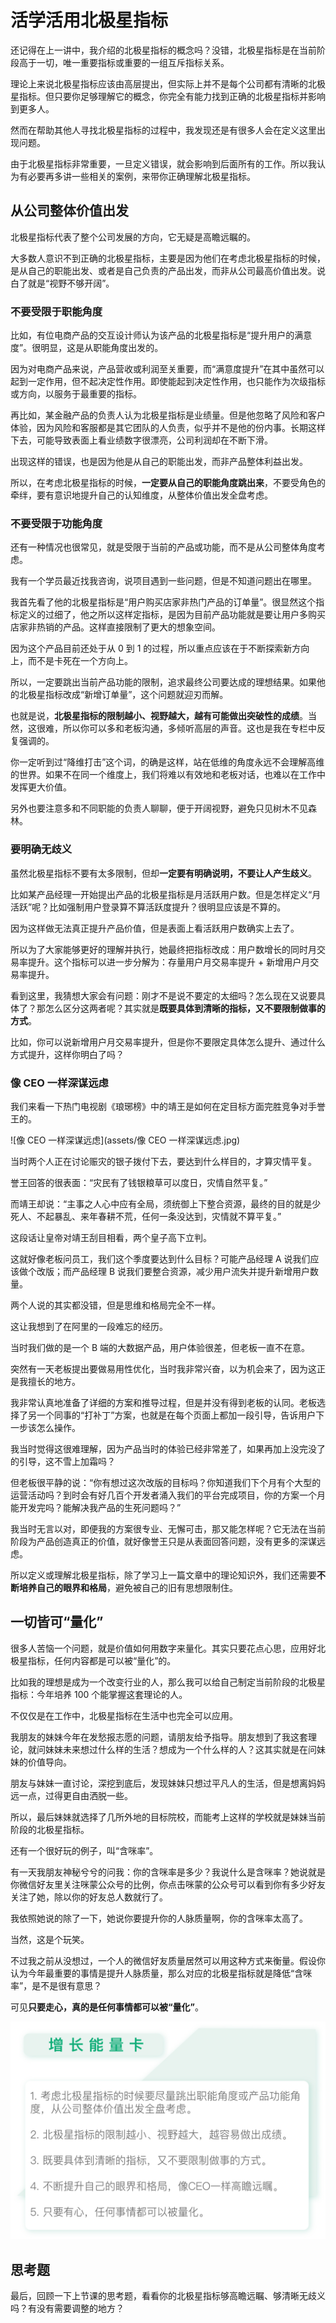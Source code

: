 



# 活学活用北极星指标

还记得在上一讲中，我介绍的北极星指标的概念吗？没错，北极星指标是在当前阶段高于一切，唯一重要指标或重要的一组互斥指标关系。

理论上来说北极星指标应该由高层提出，但实际上并不是每个公司都有清晰的北极星指标。但只要你足够理解它的概念，你完全有能力找到正确的北极星指标并影响到更多人。

然而在帮助其他人寻找北极星指标的过程中，我发现还是有很多人会在定义这里出现问题。

由于北极星指标非常重要，一旦定义错误，就会影响到后面所有的工作。所以我认为有必要再多讲一些相关的案例，来带你正确理解北极星指标。





## 从公司整体价值出发

北极星指标代表了整个公司发展的方向，它无疑是高瞻远瞩的。

大多数人意识不到正确的北极星指标，主要是因为他们在考虑北极星指标的时候，是从自己的职能出发、或者是自己负责的产品出发，而非从公司最高价值出发。说白了就是“视野不够开阔”。



### 不要受限于职能角度

比如，有位电商产品的交互设计师认为该产品的北极星指标是“提升用户的满意度”。很明显，这是从职能角度出发的。

因为对电商产品来说，产品营收或利润至关重要，而“满意度提升”在其中虽然可以起到一定作用，但不起决定性作用。即使能起到决定性作用，也只能作为次级指标或方向，以服务于最重要的指标。

再比如，某金融产品的负责人认为北极星指标是业绩量。但是他忽略了风险和客户体验，因为风险和客服都是其它团队的人负责，似乎并不是他的份内事。长期这样下去，可能导致表面上看业绩数字很漂亮，公司利润却在不断下滑。

出现这样的错误，也是因为他是从自己的职能出发，而非产品整体利益出发。

所以，在考虑北极星指标的时候，**一定要从自己的职能角度跳出来**，不要受角色的牵绊，要有意识地提升自己的认知维度，从整体价值出发全盘考虑。



### 不要受限于功能角度

还有一种情况也很常见，就是受限于当前的产品或功能，而不是从公司整体角度考虑。

我有一个学员最近找我咨询，说项目遇到一些问题，但是不知道问题出在哪里。

我首先看了他的北极星指标是“用户购买店家非热门产品的订单量”。很显然这个指标定义的过细了，他之所以这样定指标，是因为目前产品功能就是要让用户多购买店家非热销的产品。这样直接限制了更大的想象空间。

因为这个产品目前还处于从 0 到 1 的过程，所以重点应该在于不断探索新方向上，而不是卡死在一个方向上。

所以，一定要跳出当前产品功能的限制，追求最终公司要达成的理想结果。如果他的北极星指标改成“新增订单量”，这个问题就迎刃而解。

也就是说，**北极星指标的限制越小、视野越大，越有可能做出突破性的成绩**。当然，这很难，所以你可以多和老板沟通，多倾听高层的声音。这也是我在专栏中反复强调的。

你一定听到过“降维打击”这个词，的确是这样，站在低维的角度永远不会理解高维的世界。如果不在同一个维度上，我们将难以有效地和老板对话，也难以在工作中发挥更大价值。

另外也要注意多和不同职能的负责人聊聊，便于开阔视野，避免只见树木不见森林。



### 要明确无歧义

虽然北极星指标不要有太多限制，但却**一定要有明确说明，不要让人产生歧义**。

比如某产品经理一开始提出产品的北极星指标是月活跃用户数。但是怎样定义“月活跃”呢？比如强制用户登录算不算活跃度提升？很明显应该是不算的。

因为这样做无法真正提升产品价值，但是表面上看活跃用户数确实上去了。

所以为了大家能够更好的理解并执行，她最终把指标改成：用户数增长的同时月交易率提升。这个指标可以进一步分解为：存量用户月交易率提升 + 新增用户月交易率提升。

看到这里，我猜想大家会有问题：刚才不是说不要定的太细吗？怎么现在又说要具体了？那怎么区分这两者呢？其实就是**既要具体到清晰的指标，又不要限制做事的方式**。

比如，你可以说新增用户月交易率提升，但是你不要限定具体怎么提升、通过什么方式提升，这样你明白了吗？



### 像 CEO 一样深谋远虑

我们来看一下热门电视剧《琅琊榜》中的靖王是如何在定目标方面完胜竞争对手誉王的。

![像 CEO 一样深谋远虑](assets/像 CEO 一样深谋远虑.jpg)



当时两个人正在讨论赈灾的银子拨付下去，要达到什么样目的，才算灾情平复。

誉王回答的很表面：“灾民有了钱银粮草可以度日，灾情自然平复。”

而靖王却说：“主事之人心中应有全局，须统御上下整合资源，最终的目的就是少死人、不起暴乱、来年春耕不荒，任何一条没达到，灾情就不算平复。”

这段话让皇帝对靖王刮目相看，两个皇子高下立判。

这就好像老板问员工，我们这个季度要达到什么目标？可能产品经理 A 说我们应该做个改版；而产品经理 B 说我们要整合资源，减少用户流失并提升新增用户数量。

两个人说的其实都没错，但是思维和格局完全不一样。

这让我想到了在阿里的一段难忘的经历。

当时我们做的是一个 B 端的大数据产品，用户体验很差，但老板一直不在意。

突然有一天老板提出要做易用性优化，当时我非常兴奋，以为机会来了，因为这正是我擅长的地方。

我非常认真地准备了详细的方案和推导过程，但是并没有得到老板的认同。老板选择了另一个同事的“打补丁”方案，也就是在每个页面上都加一段引导，告诉用户下一步该怎么操作。

我当时觉得这很难理解，因为产品当时的体验已经非常差了，如果再加上没完没了的引导，这不雪上加霜吗？

但老板很平静的说：“你有想过这次改版的目标吗？你知道我们下个月有个大型的运营活动吗？到时会有好几百个开发者涌入我们的平台完成项目，你的方案一个月能开发完吗？能解决我产品的生死问题吗？”

我当时无言以对，即便我的方案很专业、无懈可击，那又能怎样呢？它无法在当前阶段为产品创造真正的价值，就好像誉王只是从表面回答问题，没有更多的深谋远虑。

所以定义或理解北极星指标，除了学习上一篇文章中的理论知识外，我们还需要**不断培养自己的眼界和格局**，避免被自己的旧有思想限制住。



## 一切皆可“量化”

很多人苦恼一个问题，就是价值如何用数字来量化。其实只要花点心思，应用好北极星指标，任何内容都是可以被“量化”的。

比如我的理想是成为一个改变行业的人，那么我可以给自己制定当前阶段的北极星指标：今年培养 100 个能掌握这套理论的人。

不仅仅是在工作中，北极星指标在生活中也完全可以应用。

我朋友的妹妹今年在发愁报志愿的问题，请朋友给予指导。朋友想到了我这套理论，就问妹妹未来想过什么样的生活？想成为一个什么样的人？这其实就是在问妹妹的价值导向。

朋友与妹妹一直讨论，深挖到底后，发现妹妹只想过平凡人的生活，但是想离妈妈远一点，过得更自由洒脱一些。

所以，最后妹妹就选择了几所外地的目标院校，而能考上这样的学校就是妹妹当前阶段的北极星指标。

还有一个很好玩的例子，叫“含咪率”。

有一天我朋友神秘兮兮的问我：你的含咪率是多少？我说什么是含咪率？她说就是你微信好友里关注咪蒙公众号的比例，你点击咪蒙的公众号可以看到你有多少好友关注了她，除以你的好友总人数就行了。

我依照她说的除了一下，她说你要提升你的人脉质量啊，你的含咪率太高了。

当然，这是个玩笑。

不过我之前从没想过，一个人的微信好友质量居然可以用这种方式来衡量。假设你认为今年最重要的事情是提升人脉质量，那么对应的北极星指标就是降低“含咪率”，是不是很有意思？

可见**只要走心，真的是任何事情都可以被“量化”**。



![活学活用-增长能量卡](assets/活学活用-增长能量卡.jpg)







## 思考题

最后，回顾一下上节课的思考题，看看你的北极星指标够高瞻远瞩、够清晰无歧义吗？有没有需要调整的地方？

























